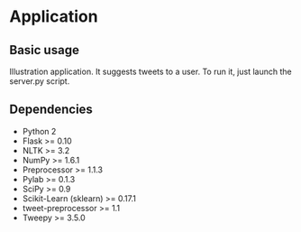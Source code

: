 # Application

## Basic usage

Illustration application. It suggests tweets to a user.
To run it, just launch the server.py script.

## Dependencies

* Python 2
* Flask >= 0.10
* NLTK >= 3.2
* NumPy >= 1.6.1
* Preprocessor >= 1.1.3
* Pylab >= 0.1.3
* SciPy >= 0.9
* Scikit-Learn (sklearn) >= 0.17.1
* tweet-preprocessor >= 1.1
* Tweepy >= 3.5.0
